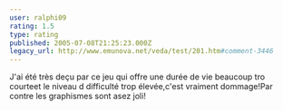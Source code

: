 ```yaml
---
user: ralphi09
rating: 1.5
type: rating
published: 2005-07-08T21:25:23.000Z
legacy_url: http://www.emunova.net/veda/test/201.htm#comment-3446
---
```

J'ai été très deçu par ce jeu qui offre une durée de vie beaucoup tro courteet le niveau d difficulté trop élevée,c'est vraiment dommage!Par contre les graphismes sont asez joli!